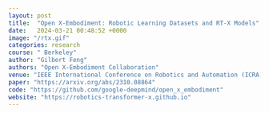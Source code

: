 ```yaml
---
layout: post
title:  "Open X-Embodiment: Robotic Learning Datasets and RT-X Models"
date:   2024-03-21 00:48:52 +0000
image: "/rtx.gif"
categories: research
course: " Berkeley"
author: "Gilbert Feng"
authors: "Open X-Embodiment Collaboration"
venue: "IEEE International Conference on Robotics and Automation (ICRA)"
paper: "https://arxiv.org/abs/2310.08864"
code: "https://github.com/google-deepmind/open_x_embodiment"
website: "https://robotics-transformer-x.github.io"
---
```



